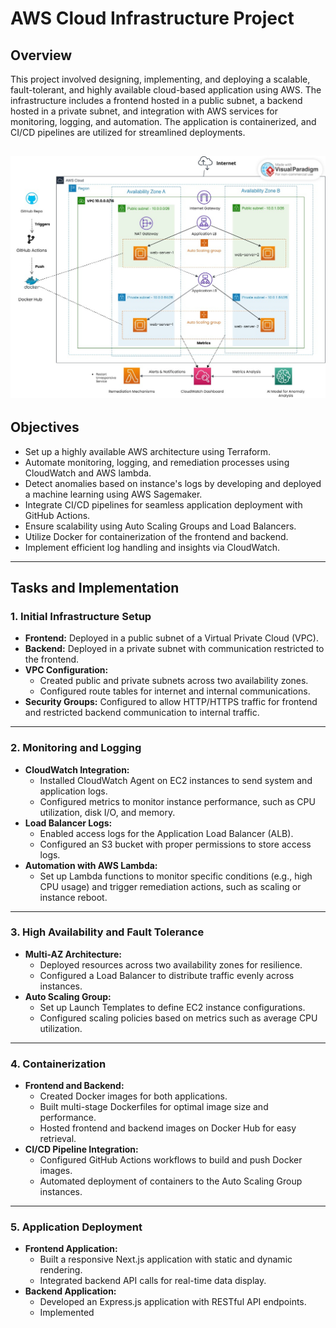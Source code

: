 # **AWS Cloud Infrastructure Project**

## **Overview**
This project involved designing, implementing, and deploying a scalable, fault-tolerant, and highly available cloud-based application using AWS. The infrastructure includes a frontend hosted in a public subnet, a backend hosted in a private subnet, and integration with AWS services for monitoring, logging, and automation. The application is containerized, and CI/CD pipelines are utilized for streamlined deployments.

![AWS Architecture Diagram](images/AWS-Architecture.jpg)
---

## **Objectives**
- Set up a highly available AWS architecture using Terraform.
- Automate monitoring, logging, and remediation processes using CloudWatch and AWS lambda.
- Detect anomalies based on instance's logs by developing and deployed a machine learning using AWS Sagemaker. 
- Integrate CI/CD pipelines for seamless application deployment with GitHub Actions.
- Ensure scalability using Auto Scaling Groups and Load Balancers.
- Utilize Docker for containerization of the frontend and backend.
- Implement efficient log handling and insights via CloudWatch.

---

## **Tasks and Implementation**

### **1. Initial Infrastructure Setup**
- **Frontend:** Deployed in a public subnet of a Virtual Private Cloud (VPC).
- **Backend:** Deployed in a private subnet with communication restricted to the frontend.
- **VPC Configuration:**
  - Created public and private subnets across two availability zones.
  - Configured route tables for internet and internal communications.
- **Security Groups:** Configured to allow HTTP/HTTPS traffic for frontend and restricted backend communication to internal traffic.

---

### **2. Monitoring and Logging**
- **CloudWatch Integration:**
  - Installed CloudWatch Agent on EC2 instances to send system and application logs.
  - Configured metrics to monitor instance performance, such as CPU utilization, disk I/O, and memory.
- **Load Balancer Logs:**
  - Enabled access logs for the Application Load Balancer (ALB).
  - Configured an S3 bucket with proper permissions to store access logs.
- **Automation with AWS Lambda:**
  - Set up Lambda functions to monitor specific conditions (e.g., high CPU usage) and trigger remediation actions, such as scaling or instance reboot.

---

### **3. High Availability and Fault Tolerance**
- **Multi-AZ Architecture:**
  - Deployed resources across two availability zones for resilience.
  - Configured a Load Balancer to distribute traffic evenly across instances.
- **Auto Scaling Group:**
  - Set up Launch Templates to define EC2 instance configurations.
  - Configured scaling policies based on metrics such as average CPU utilization.

---

### **4. Containerization**
- **Frontend and Backend:**
  - Created Docker images for both applications.
  - Built multi-stage Dockerfiles for optimal image size and performance.
  - Hosted frontend and backend images on Docker Hub for easy retrieval.
- **CI/CD Pipeline Integration:**
  - Configured GitHub Actions workflows to build and push Docker images.
  - Automated deployment of containers to the Auto Scaling Group instances.

---

### **5. Application Deployment**
- **Frontend Application:**
  - Built a responsive Next.js application with static and dynamic rendering.
  - Integrated backend API calls for real-time data display.
- **Backend Application:**
  - Developed an Express.js application with RESTful API endpoints.
  - Implemented
